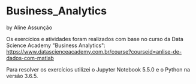 # Business_Analytics

by Aline Assunção

Os exercícios e atividades foram realizados com base no curso da Data Science Academy "Business Analytics": https://www.datascienceacademy.com.br/course?courseid=anlise-de-dados-com-matlab

Para resolver os exercícios utilizei o Jupyter Notebook 5.5.0 e o Python na versão 3.6.5.
